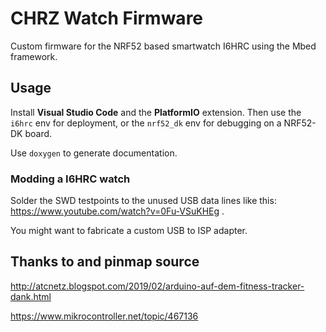 # CHRZ Watch Firmware

Custom firmware for the NRF52 based smartwatch I6HRC using the Mbed framework.

## Usage

Install **Visual Studio Code** and the **PlatformIO** extension. Then use the `i6hrc` env for deployment, or the `nrf52_dk` env for debugging on a NRF52-DK board.

Use `doxygen` to generate documentation.

### Modding a I6HRC watch

Solder the SWD testpoints to the unused USB data lines like this: https://www.youtube.com/watch?v=0Fu-VSuKHEg .

You might want to fabricate a custom USB to ISP adapter.

## Thanks to and pinmap source

http://atcnetz.blogspot.com/2019/02/arduino-auf-dem-fitness-tracker-dank.html

https://www.mikrocontroller.net/topic/467136